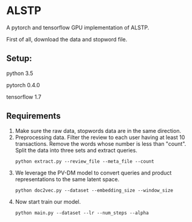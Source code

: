 # ALSTP
A pytorch and tensorflow GPU implementation of ALSTP.

First of all, download the data and stopword file.


## Setup:
python 3.5

pytorch 0.4.0

tensorflow 1.7


## Requirements
1. Make sure the raw data, stopwords data are in the same direction.
2. Preprocessing data. Filter the review to each user having at least 10 
   transactions. Remove the words whose number is less than "count". Split the 
   data into three sets and extract queries.
   ```
   python extract.py --review_file --meta_file --count
   ```
3. We leverage the PV-DM model to convert queries and product representations
   to the same latent space.
   ```
   python doc2vec.py --dataset --embedding_size --window_size
   ```
4. Now start train our model. 
   ```
   python main.py --dataset --lr --num_steps --alpha
   ```
